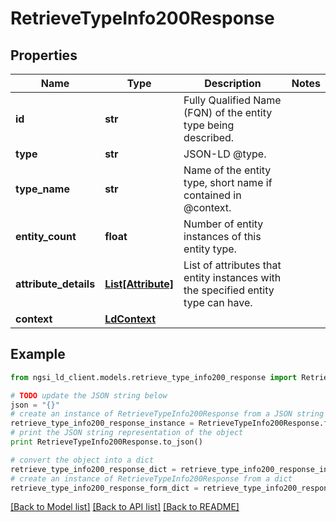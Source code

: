 # RetrieveTypeInfo200Response


## Properties

Name | Type | Description | Notes
------------ | ------------- | ------------- | -------------
**id** | **str** | Fully Qualified Name (FQN) of the entity type being described.  | 
**type** | **str** | JSON-LD @type.  | 
**type_name** | **str** | Name of the entity type, short name if contained in @context.  | 
**entity_count** | **float** | Number of entity instances of this entity type.  | 
**attribute_details** | [**List[Attribute]**](Attribute.md) | List of attributes that entity instances with the specified entity type can have.  | 
**context** | [**LdContext**](LdContext.md) |  | 

## Example

```python
from ngsi_ld_client.models.retrieve_type_info200_response import RetrieveTypeInfo200Response

# TODO update the JSON string below
json = "{}"
# create an instance of RetrieveTypeInfo200Response from a JSON string
retrieve_type_info200_response_instance = RetrieveTypeInfo200Response.from_json(json)
# print the JSON string representation of the object
print RetrieveTypeInfo200Response.to_json()

# convert the object into a dict
retrieve_type_info200_response_dict = retrieve_type_info200_response_instance.to_dict()
# create an instance of RetrieveTypeInfo200Response from a dict
retrieve_type_info200_response_form_dict = retrieve_type_info200_response.from_dict(retrieve_type_info200_response_dict)
```
[[Back to Model list]](../README.md#documentation-for-models) [[Back to API list]](../README.md#documentation-for-api-endpoints) [[Back to README]](../README.md)


